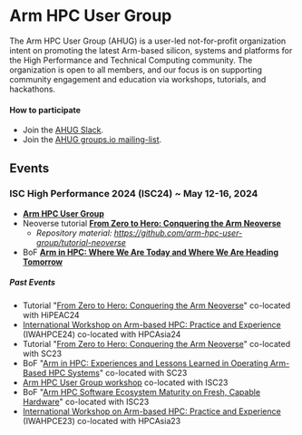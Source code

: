# Arm HPC User Group

The Arm HPC User Group (AHUG) is a user-led not-for-profit organization intent on promoting the latest Arm-based silicon, systems and platforms for the High Performance and Technical Computing community. The organization is open to all members, and our focus is on supporting community engagement and education via workshops, tutorials, and hackathons.

#### How to participate 
* Join the [AHUG Slack](https://join.slack.com/t/a-hug/shared_invite/zt-25r69qm2u-hhEkbN7terYpw7K3W2k6Eg).
* Join the [AHUG groups.io mailing-list](https://arm-hpc.groups.io/g/ahug).


## Events 

### ISC High Performance 2024 (ISC24) ~ May 12-16, 2024
* [**Arm HPC User Group**](https://arm-hpc-user-group.github.io/isc24-ahug-workshop/) 
* Neoverse tutorial [**From Zero to Hero: Conquering the Arm Neoverse**](https://app.swapcard.com/widget/event/isc-high-performance-2024/planning/UGxhbm5pbmdfMTgyNTYzOQ==)
  * _Repository material: https://github.com/arm-hpc-user-group/tutorial-neoverse_
* BoF [**Arm in HPC: Where We Are Today and Where We Are Heading Tomorrow**](https://app.swapcard.com/widget/event/isc-high-performance-2024/planning/UGxhbm5pbmdfMTgyNjc4Ng==)

##### Past Events
* Tutorial "[From Zero to Hero: Conquering the Arm Neoverse](https://www.hipeac.net/2024/munich/#/program/:~:text=From%20Zero%20to%20Hero%3A%20Conquering%20the%20Arm%20Neoverse)" co-located with HiPEAC24
* [International Workshop on Arm-based HPC: Practice and Experience](https://arm-hpc-user-group.github.io/iwahpce-2024/) (IWAHPCE24) co-located with HPCAsia24
* Tutorial "[From Zero to Hero: Conquering the Arm Neoverse](https://sc23.conference-program.com/presentation/?id=tut142&sess=sess229)" co-located with SC23
* BoF "[Arm in HPC: Experiences and Lessons Learned in Operating Arm-Based HPC Systems](https://sc23.conference-program.com/presentation/?id=bof120&sess=sess350)" co-located with SC23
* [Arm HPC User Group workshop](https://arm-hpc-user-group.github.io/isc23-ahug-workshop/) co-located with ISC23
* BoF "[Arm HPC Software Ecosystem Maturity on Fresh, Capable Hardware]([https://sc23.conference-program.com/presentation/?id=bof120&sess=sess350](https://app.swapcard.com/widget/event/isc-high-performance-2023/planning/UGxhbm5pbmdfMTIyMDgyMw==))" co-located with ISC23
* [International Workshop on Arm-based HPC: Practice and Experience](https://arm-hpc-user-group.github.io/iwahpce-2023/) (IWAHPCE23) co-located with HPCAsia23
